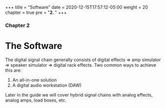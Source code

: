 +++
title = "Software"
date = 2020-12-15T17:57:12-05:00
weight = 20
chapter = true
pre = "<b>2. </b>"
+++

### Chapter 2

# The Software

The digital signal chain generally consists of digital effects => amp simulator => speaker simulator => digital rack effects. Two common ways to achieve this are:

1. An all-in-one solution
2. A digital audio workstation (DAW)

Later in the guide we will cover hybrid signal chains with analog effects, analog amps, load boxes, etc.
